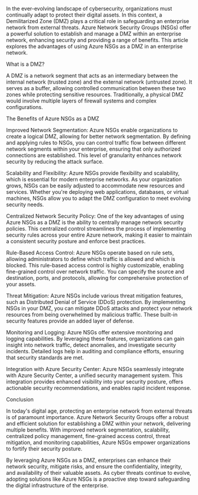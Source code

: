 In the ever-evolving landscape of cybersecurity, organizations must continually adapt to protect their digital assets. In this context, a Demilitarized Zone (DMZ) plays a critical role in safeguarding an enterprise network from external threats. Azure Network Security Groups (NSGs) offer a powerful solution to establish and manage a DMZ within an enterprise network, enhancing security and providing a range of benefits. This article explores the advantages of using Azure NSGs as a DMZ in an enterprise network.

What is a DMZ?

A DMZ is a network segment that acts as an intermediary between the internal network (trusted zone) and the external network (untrusted zone). It serves as a buffer, allowing controlled communication between these two zones while protecting sensitive resources. Traditionally, a physical DMZ would involve multiple layers of firewall systems and complex configurations.

The Benefits of Azure NSGs as a DMZ

Improved Network Segmentation:
Azure NSGs enable organizations to create a logical DMZ, allowing for better network segmentation. By defining and applying rules to NSGs, you can control traffic flow between different network segments within your enterprise, ensuring that only authorized connections are established. This level of granularity enhances network security by reducing the attack surface.

Scalability and Flexibility:
Azure NSGs provide flexibility and scalability, which is essential for modern enterprise networks. As your organization grows, NSGs can be easily adjusted to accommodate new resources and services. Whether you're deploying web applications, databases, or virtual machines, NSGs allow you to adapt the DMZ configuration to meet evolving security needs.

Centralized Network Security Policy:
One of the key advantages of using Azure NSGs as a DMZ is the ability to centrally manage network security policies. This centralized control streamlines the process of implementing security rules across your entire Azure network, making it easier to maintain a consistent security posture and enforce best practices.

Rule-Based Access Control:
Azure NSGs operate based on rule sets, allowing administrators to define which traffic is allowed and which is blocked. This rule-based access control is highly customizable, enabling fine-grained control over network traffic. You can specify the source and destination, ports, and protocols, allowing for comprehensive protection of your assets.

Threat Mitigation:
Azure NSGs include various threat mitigation features, such as Distributed Denial of Service (DDoS) protection. By implementing NSGs in your DMZ, you can mitigate DDoS attacks and protect your network resources from being overwhelmed by malicious traffic. These built-in security features provide an added layer of defense.

Monitoring and Logging:
Azure NSGs offer extensive monitoring and logging capabilities. By leveraging these features, organizations can gain insight into network traffic, detect anomalies, and investigate security incidents. Detailed logs help in auditing and compliance efforts, ensuring that security standards are met.

Integration with Azure Security Center:
Azure NSGs seamlessly integrate with Azure Security Center, a unified security management system. This integration provides enhanced visibility into your security posture, offers actionable security recommendations, and enables rapid incident response.

Conclusion

In today's digital age, protecting an enterprise network from external threats is of paramount importance. Azure Network Security Groups offer a robust and efficient solution for establishing a DMZ within your network, delivering multiple benefits. With improved network segmentation, scalability, centralized policy management, fine-grained access control, threat mitigation, and monitoring capabilities, Azure NSGs empower organizations to fortify their security posture.

By leveraging Azure NSGs as a DMZ, enterprises can enhance their network security, mitigate risks, and ensure the confidentiality, integrity, and availability of their valuable assets. As cyber threats continue to evolve, adopting solutions like Azure NSGs is a proactive step toward safeguarding the digital infrastructure of the enterprise.